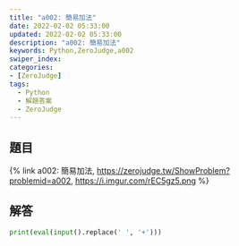 ```yaml
---
title: "a002: 簡易加法"
date: 2022-02-02 05:33:00
updated: 2022-02-02 05:33:00
description: "a002: 簡易加法"
keywords: Python,ZeroJudge,a002
swiper_index:
categories:
- [ZeroJudge]
tags:
  - Python
  - 解題答案
  - ZeroJudge
---
```


## 題目
{% link a002: 簡易加法, https://zerojudge.tw/ShowProblem?problemid=a002, https://i.imgur.com/rEC5gz5.png %}

## 解答
```python
print(eval(input().replace(' ', '+')))
```